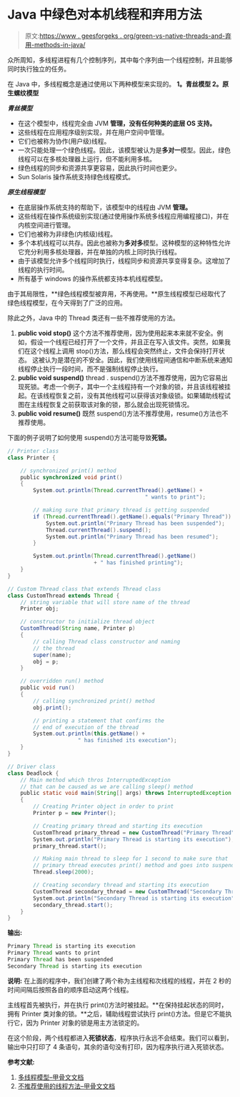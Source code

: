 # Java 中绿色对本机线程和弃用方法

> 原文:[https://www . geesforgeks . org/green-vs-native-threads-and-弃用-methods-in-java/](https://www.geeksforgeeks.org/green-vs-native-threads-and-deprecated-methods-in-java/)

众所周知，多线程进程有几个控制序列，其中每个序列由一个线程控制，并且能够同时执行独立的任务。

在 Java 中，多线程概念是通过使用以下两种模型来实现的。
**1。青丝模型
2。原生螺纹模型**

***青丝模型***

*   在这个模型中，线程完全由 JVM **管理，没有任何种类的底层 OS 支持。**
*   这些线程在应用程序级别实现，并在用户空间中管理。
*   它们也被称为协作(用户级)线程。
*   一次只能处理一个绿色线程。因此，该模型被认为是**多对一**模型。因此，绿色线程可以在多核处理器上运行，但不能利用多核。
*   绿色线程的同步和资源共享更容易，因此执行时间也更少。
*   Sun Solaris 操作系统支持绿色线程模式。

***原生线程模型***

*   在底层操作系统支持的帮助下，该模型中的线程由 JVM **管理。**
*   这些线程在操作系统级别实现(通过使用操作系统多线程应用编程接口)，并在内核空间进行管理。
*   它们也被称为非绿色(内核级)线程。
*   多个本机线程可以共存。因此也被称为**多对多**模型。这种模型的这种特性允许它充分利用多核处理器，并在单独的内核上同时执行线程。
*   由于该模型允许多个线程同时执行，线程同步和资源共享变得复杂。这增加了线程的执行时间。
*   所有基于 windows 的操作系统都支持本机线程模型。

由于其局限性，**绿色线程模型被弃用，不再使用。**原生线程模型已经取代了绿色线程模型，在今天得到了广泛的应用。

除此之外，Java 中的 Thread 类还有一些不推荐使用的方法。

1.  **public void stop()**
    这个方法不推荐使用，因为使用起来本来就不安全。例如，假设一个线程已经打开了一个文件，并且正在写入该文件。突然，如果我们在这个线程上调用 stop()方法，那么线程会突然终止，文件会保持打开状态。
    这被认为是潜在的不安全。因此，我们使用线程间通信和中断系统来通知线程停止执行一段时间，而不是强制线程停止执行。
2.  **public void suspend()**
    thread . suspend()方法不推荐使用，因为它容易出现死锁。考虑一个例子，其中一个主线程持有一个对象的锁，并且该线程被挂起。在该线程恢复之前，没有其他线程可以获得该对象级锁。如果辅助线程试图在主线程恢复之前获取该对象的锁，那么就会出现死锁情况。
3.  **public void resume()**
    既然 suspend()方法不推荐使用，resume()方法也不推荐使用。

下面的例子说明了如何使用 suspend()方法可能导致**死锁。**

```java
// Printer class
class Printer {

    // synchronized print() method
    public synchronized void print()
    {
        System.out.println(Thread.currentThread().getName() + 
                                           " wants to print");

        // making sure that primary thread is getting suspended
        if (Thread.currentThread().getName().equals("Primary Thread")) {
            System.out.println("Primary Thread has been suspended");
            Thread.currentThread().suspend();
            System.out.println("Primary Thread has been resumed");
        }

        System.out.println(Thread.currentThread().getName()
                           + " has finished printing");
    }
}

// Custom Thread class that extends Thread class
class CustomThread extends Thread {
    // string variable that will store name of the thread
    Printer obj;

    // constructor to initialize thread object
    CustomThread(String name, Printer p)
    {
        // calling Thread class constructor and naming
        // the thread
        super(name);
        obj = p;
    }

    // overridden run() method
    public void run()
    {
        // calling synchronized print() method
        obj.print();

        // printing a statement that confirms the 
        // end of execution of the thread
        System.out.println(this.getName() + 
                      " has finished its execution");
    }
}

// Driver class
class Deadlock {
    // Main method which thros InterruptedException 
    // that can be caused as we are calling sleep() method
    public static void main(String[] args) throws InterruptedException
    {
        // Creating Printer object in order to print
        Printer p = new Printer();

        // Creating primary thread and starting its execution
        CustomThread primary_thread = new CustomThread("Primary Thread", p);
        System.out.println("Primary Thread is starting its execution");
        primary_thread.start();

        // Making main thread to sleep for 1 second to make sure that
        // primary thread executes print() method and goes into suspend state
        Thread.sleep(2000);

        // Creating secondary thread and starting its execution
        CustomThread secondary_thread = new CustomThread("Secondary Thread", p);
        System.out.println("Secondary Thread is starting its execution");
        secondary_thread.start();
    }
}
```

**输出:**

```java
Primary Thread is starting its execution
Primary Thread wants to print
Primary Thread has been suspended
Secondary Thread is starting its execution

```

**说明:**
在上面的程序中，我们创建了两个称为主线程和次线程的线程，并在 2 秒的时间间隔后按照各自的顺序启动这两个线程。

主线程首先被执行，并在执行 print()方法时被挂起。**在保持挂起状态的同时，拥有 Printer 类对象的锁。**之后，辅助线程尝试执行 print()方法。但是它不能执行它，因为 Printer 对象的锁是用主方法锁定的。

在这个阶段，两个线程都进入**死锁状态**，程序执行永远不会结束。我们可以看到，输出中只打印了 4 条语句，其余的语句没有打印，因为程序执行进入死锁状态。

**参考文献:**

1.  [多线程模型–甲骨文文档](https://docs.oracle.com/cd/E19455-01/806-3461/6jck06gqk/index.html)
2.  [不推荐使用的线程方法–甲骨文文档](https://docs.oracle.com/cd/E19455-01/806-3461/6jck06gr5/index.html)